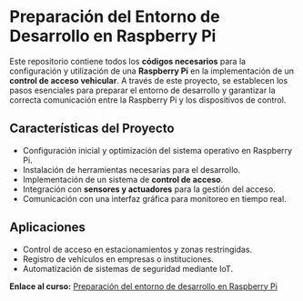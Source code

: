# Preparación del Entorno de Desarrollo en Raspberry Pi  

Este repositorio contiene todos los **códigos necesarios** para la configuración y utilización de una **Raspberry Pi** en la implementación de un **control de acceso vehicular**. A través de este proyecto, se establecen los pasos esenciales para preparar el entorno de desarrollo y garantizar la correcta comunicación entre la Raspberry Pi y los dispositivos de control.  

## Características del Proyecto  

- Configuración inicial y optimización del sistema operativo en Raspberry Pi.  
- Instalación de herramientas necesarias para el desarrollo.  
- Implementación de un sistema de **control de acceso**.  
- Integración con **sensores y actuadores** para la gestión del acceso.  
- Comunicación con una interfaz gráfica para monitoreo en tiempo real.  

## Aplicaciones  

- Control de acceso en estacionamientos y zonas restringidas.  
- Registro de vehículos en empresas o instituciones.  
- Automatización de sistemas de seguridad mediante IoT.  

**Enlace al curso:** [Preparación del entorno de desarrollo en Raspberry Pi](https://edu.codigoiot.com/course/view.php?id=1049&section=2)
